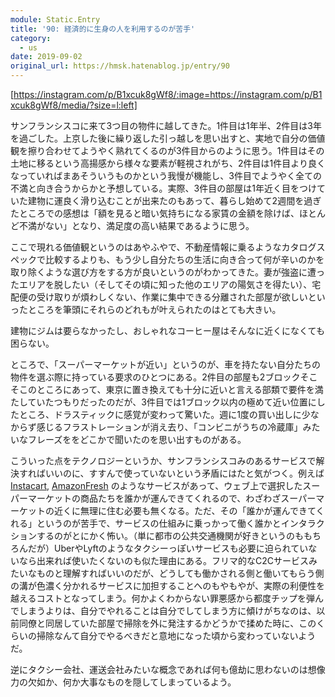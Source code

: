 ```yaml
---
module: Static.Entry
title: '90: 経済的に生身の人を利用するのが苦手'
category:
  - us
date: 2019-09-02
original_url: https://hmsk.hatenablog.jp/entry/90
---
```


[https://instagram.com/p/B1xcuk8gWf8/:image=https://instagram.com/p/B1xcuk8gWf8/media/?size=l:left]

サンフランシスコに来て3つ目の物件に越してきた。1件目は1年半、2件目は3年を過ごした。上京した後に繰り返した引っ越しを思い出すと、実地で自分の価値観を擦り合わせてようやく熟れてくるのが3件目からのように思う。1件目はその土地に移るという高揚感から様々な要素が軽視されがち、2件目は1件目より良くなっていればまあそういうものかという我慢が機能し、3件目でようやく全ての不満と向き合うからかと予想している。実際、3件目の部屋は1年近く目をつけていた建物に運良く滑り込むことが出来たのもあって、暮らし始めて2週間を過ぎたところでの感想は「額を見ると暗い気持ちになる家賃の金額を除けば、ほとんど不満がない」となり、満足度の高い結果であるように思う。

ここで現れる価値観というのはあやふやで、不動産情報に乗るようなカタログスペックで比較するよりも、もう少し自分たちの生活に向き合って何が辛いのかを取り除くような選び方をする方が良いというのがわかってきた。妻が強盗に遭ったエリアを脱したい（そしてその頃に知った他のエリアの陽気さを得たい）、宅配便の受け取りが煩わしくない、作業に集中できる分離された部屋が欲しいといったところを筆頭にそれらのどれもが叶えられたのはとても大きい。

建物にジムは要らなかったし、おしゃれなコーヒー屋はそんなに近くになくても困らない。

ところで、「スーパーマーケットが近い」というのが、車を持たない自分たちの物件を選ぶ際に持っている要求のひとつにある。2件目の部屋も2ブロックそこそこのところにあって、東京に置き換えても十分に近いと言える部類で要件を満たしていたつもりだったのだが、3件目では1ブロック以内の極めて近い位置にしたところ、ドラスティックに感覚が変わって驚いた。週に1度の買い出しに少なからず感じるフラストレーションが消え去り、「コンビニがうちの冷蔵庫」みたいなフレーズををどこかで聞いたのを思い出すものがある。

こういった点をテクノロジーというか、サンフランシスコみのあるサービスで解決すればいいのに、すすんで使っていないという矛盾にはたと気がつく。例えば [Instacart](https://www.instacart.com/), [AmazonFresh](https://www.amazon.com/AmazonFresh/) のようなサービスがあって、ウェブ上で選択したスーパーマーケットの商品たちを誰かが運んできてくれるので、わざわざスーパーマーケットの近くに無理に住む必要も無くなる。ただ、その「誰かが運んできてくれる」というのが苦手で、サービスの仕組みに乗っかって働く誰かとインタラクションするのがとにかく怖い。（単に都市の公共交通機関が好きというのももちろんだが）UberやLyftのようなタクシーっぽいサービスも必要に迫られていないなら出来れば使いたくないのも似た理由にある。フリマ的なC2Cサービスみたいなものと理解すればいいのだが、どうしても働かされる側と働いてもらう側の溝が色濃く分かれるサービスに加担することへのもやもやが、実際の利便性を越えるコストとなってしまう。何かよくわからない罪悪感から都度チップを弾んでしまうよりは、自分でやれることは自分でしてしまう方に傾けがちなのは、以前同僚と同居していた部屋で掃除を外に発注するかどうかで揉めた時に、このくらいの掃除なんて自分でやるべきだと意地になった頃から変わっていないようだ。

逆にタクシー会社、運送会社みたいな概念であれば何も億劫に思わないのは想像力の欠如か、何か大事なものを隠してしまっているよう。
